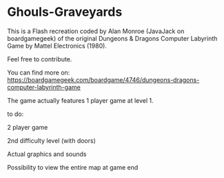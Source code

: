 # Ghouls-Graveyards
This is a Flash recreation coded by Alan Monroe (JavaJack on boardgamegeek) of the original Dungeons &amp; Dragons Computer Labyrinth Game by Mattel Electronics (1980).

Feel free to contribute.

You can find more on: https://boardgamegeek.com/boardgame/4746/dungeons-dragons-computer-labyrinth-game


The game actually features 1 player game at level 1.


to do:

2 player game

2nd difficulty level (with doors)

Actual graphics and sounds

Possibility to view the entire map at game end

